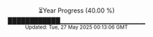 <p align="center">
⏳Year Progress (40.00 %)<br>
████████████▁▁▁▁▁▁▁▁▁▁▁▁▁▁▁▁▁▁ <br>
<sub>Updated: Tue, 27 May 2025 00:13:06 GMT</sub>
</p>

